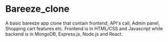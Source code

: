 # Bareeze_clone
A basic bareeze app clone that contain frontend, API's call, Admin panel, Shopping cart features etc.
Frontend is in HTML/CSS and Javascript while backend is in MongoDB, Express.js, Node.js and React.

